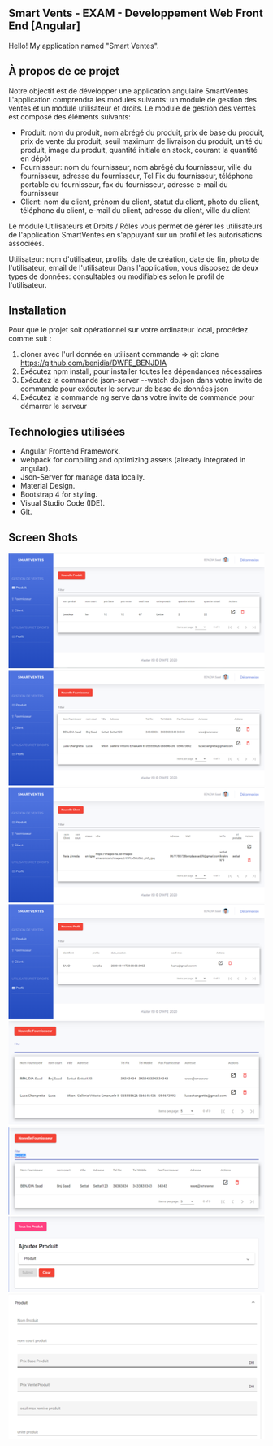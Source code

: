 ## Smart Vents - EXAM - Developpement Web Front End  [Angular]

Hello! My application named "Smart Ventes".

## À propos de ce projet
Notre objectif est de développer une application angulaire SmartVentes. L'application comprendra les modules suivants: un module de gestion des ventes et un module utilisateur et droits. Le module de gestion des ventes est composé des éléments suivants:

* Produit: nom du produit, nom abrégé du produit, prix de base du produit, prix de vente du produit, seuil maximum de livraison du produit, unité du produit, image du produit, quantité initiale en stock, courant la quantité en dépôt
* Fournisseur: nom du fournisseur, nom abrégé du fournisseur, ville du fournisseur, adresse du fournisseur, Tel Fix du fournisseur, téléphone portable du fournisseur, fax du fournisseur, adresse e-mail du fournisseur
* Client: nom du client, prénom du client, statut du client, photo du client, téléphone du client, e-mail du client, adresse du client, ville du client


Le module Utilisateurs et Droits / Rôles vous permet de gérer les utilisateurs de l'application SmartVentes en s'appuyant sur un profil et les autorisations associées.

Utilisateur: nom d'utilisateur, profils, date de création, date de fin, photo de l'utilisateur, email de l'utilisateur
Dans l'application, vous disposez de deux types de données: consultables ou modifiables selon le profil de l'utilisateur.

## Installation

Pour que le projet soit opérationnel sur votre ordinateur local, procédez comme suit :

1. cloner avec l'url donnée en utilisant commande => git clone https://github.com/benjdia/DWFE_BENJDIA
2. Exécutez npm install, pour installer toutes les dépendances nécessaires
2. Exécutez la commande json-server --watch db.json dans votre invite de commande pour exécuter le serveur de base de données json
4. Exécutez la commande ng serve dans votre invite de commande pour démarrer le serveur

## Technologies utilisées

* Angular Frontend Framework.
* webpack for compiling and optimizing assets (already integrated in angular).
* Json-Server for manage data locally.
* Material Design.
* Bootstrap 4 for styling.
* Visual Studio Code (IDE).
* Git.

## Screen Shots
![01 - Product Page](https://github.com/benjdiasaad/DWFE20_BENJDIA/blob/master/ScreenShots/Simulation.png)
![02 - Fournisseur Page](https://github.com/benjdiasaad/DWFE20_BENJDIA/blob/master/ScreenShots/Fournisseur.png)
![03 - Client Page](https://github.com/benjdiasaad/DWFE20_BENJDIA/blob/master/ScreenShots/Client.png)
![04 - Profile Page](https://github.com/benjdiasaad/DWFE20_BENJDIA/blob/master/ScreenShots/profile.png)
![05 - Fournisseur Page](https://github.com/benjdiasaad/DWFE20_BENJDIA/blob/master/ScreenShots/liste.png)
![06 - Filter Page](https://github.com/benjdiasaad/DWFE20_BENJDIA/blob/master/ScreenShots/Filter.png)
![07 - AddProduct Page](https://github.com/benjdiasaad/DWFE20_BENJDIA/blob/master/ScreenShots/nouvelle%20produit.png)
![08 - FormulaireProduct Page](https://github.com/benjdiasaad/DWFE20_BENJDIA/blob/master/ScreenShots/new%20produit.png)
